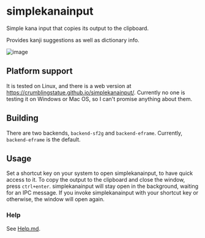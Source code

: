 # simplekanainput

Simple kana input that copies its output to the clipboard.

Provides kanji suggestions as well as dictionary info.

![image](https://github.com/crumblingstatue/simplekanainput/assets/1521976/f9797f6c-9df2-4103-a2ce-8e9621d46f1c)

## Platform support

It is tested on Linux, and there is a web version at <https://crumblingstatue.github.io/simplekanainput/>.
Currently no one is testing it on Windows or Mac OS, so I can't promise anything about them.

## Building
There are two backends, `backend-sf2g` and `backend-eframe`.
Currently, `backend-eframe` is the default.

## Usage

Set a shortcut key on your system to open simplekanainput, to have quick access to it.
To copy the output to the clipboard and close the window, press `ctrl+enter`.
simplekanainput will stay open in the background, waiting for an IPC message.
If you invoke simplekanainput with your shortcut key or otherwise, the window will open again.

### Help
See [Help.md](./Help.md).
